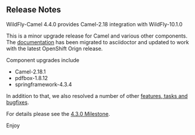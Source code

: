 Release Notes
-------------------

WildFly-Camel 4.4.0 provides Camel-2.18 integration with WildFly-10.1.0

This is a minor upgrade release for Camel and various other components. The [documentation](http://wildfly-extras.github.io/wildfly-camel) has been migrated to asciidoctor and updated to work with the latest OpenShift Orign release.

Component upgrades include

* Camel-2.18.1
* pdfbox-1.8.12
* springframework-4.3.4

In addition to that, we also resolved a number of other [features, tasks and bugfixes](https://github.com/wildfly-extras/wildfly-camel/blob/master/docs/Changelog.md).

For details please see the [4.3.0 Milestone](https://github.com/wildfly-extras/wildfly-camel/issues?q=milestone%3A4.3.0).

Enjoy
